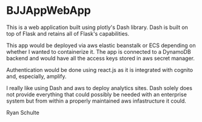 # BJJAppWebApp


This is a web application built using plotly's Dash library.
Dash is built on top of Flask and retains all of Flask's
capabilities.  

This app would be deployed via aws elastic beanstalk or ECS
depending on whether I wanted to containerize it.  The app
is connected to a DynamoDB backend and would have all the 
access keys stored in aws secret manager.

Authentication would be done using react.js as it 
is integrated with cognito and, especially, amplify.

I really like using Dash and aws to deploy analytics sites.
Dash solely does not provide everything that could possibly be
needed with an enterprise system but from within a properly
maintained aws infastructure it could.

Ryan Schulte
